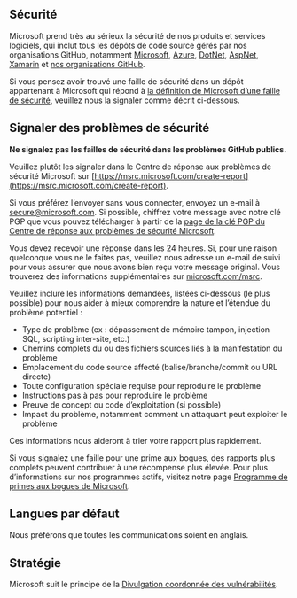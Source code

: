 <!-- BEGIN MICROSOFT SECURITY.MD V0.0.5 BLOCK -->

## <a name="security"></a>Sécurité

Microsoft prend très au sérieux la sécurité de nos produits et services logiciels, qui inclut tous les dépôts de code source gérés par nos organisations GitHub, notamment [Microsoft](https://github.com/Microsoft), [Azure](https://github.com/Azure), [DotNet](https://github.com/dotnet), [AspNet](https://github.com/aspnet), [Xamarin](https://github.com/xamarin) et [nos organisations GitHub](https://opensource.microsoft.com/).

Si vous pensez avoir trouvé une faille de sécurité dans un dépôt appartenant à Microsoft qui répond à [la définition de Microsoft d’une faille de sécurité](https://docs.microsoft.com/fr-fr/previous-versions/tn-archive/cc751383(v=technet.10)), veuillez nous la signaler comme décrit ci-dessous.

## <a name="reporting-security-issues"></a>Signaler des problèmes de sécurité

**Ne signalez pas les failles de sécurité dans les problèmes GitHub publics.**

Veuillez plutôt les signaler dans le Centre de réponse aux problèmes de sécurité Microsoft sur [https://msrc.microsoft.com/create-report](https://msrc.microsoft.com/create-report).

Si vous préférez l’envoyer sans vous connecter, envoyez un e-mail à [secure@microsoft.com](mailto:secure@microsoft.com).  Si possible, chiffrez votre message avec notre clé PGP que vous pouvez télécharger à partir de la [page de la clé PGP du Centre de réponse aux problèmes de sécurité Microsoft](https://www.microsoft.com/fr-fr/msrc/pgp-key-msrc).

Vous devez recevoir une réponse dans les 24 heures. Si, pour une raison quelconque vous ne le faites pas, veuillez nous adresse un e-mail de suivi pour vous assurer que nous avons bien reçu votre message original. Vous trouverez des informations supplémentaires sur [microsoft.com/msrc](https://www.microsoft.com/msrc). 

Veuillez inclure les informations demandées, listées ci-dessous (le plus possible) pour nous aider à mieux comprendre la nature et l’étendue du problème potentiel :

  * Type de problème (ex : dépassement de mémoire tampon, injection SQL, scripting inter-site, etc.)
  * Chemins complets du ou des fichiers sources liés à la manifestation du problème
  * Emplacement du code source affecté (balise/branche/commit ou URL directe)
  * Toute configuration spéciale requise pour reproduire le problème
  * Instructions pas à pas pour reproduire le problème
  * Preuve de concept ou code d’exploitation (si possible)
  * Impact du problème, notamment comment un attaquant peut exploiter le problème

Ces informations nous aideront à trier votre rapport plus rapidement.

Si vous signalez une faille pour une prime aux bogues, des rapports plus complets peuvent contribuer à une récompense plus élevée. Pour plus d’informations sur nos programmes actifs, visitez notre page [Programme de primes aux bogues de Microsoft](https://microsoft.com/msrc/bounty).

## <a name="preferred-languages"></a>Langues par défaut

Nous préférons que toutes les communications soient en anglais.

## <a name="policy"></a>Stratégie

Microsoft suit le principe de la [Divulgation coordonnée des vulnérabilités](https://www.microsoft.com/fr-fr/msrc/cvd).

<!-- END MICROSOFT SECURITY.MD BLOCK -->